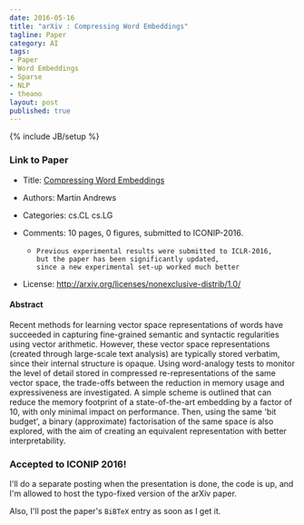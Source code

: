```yaml
---
date: 2016-05-16
title: "arXiv : Compressing Word Embeddings"
tagline: Paper
category: AI
tags:
- Paper
- Word Embeddings
- Sparse
- NLP
- theano
layout: post
published: true
---
```

{% include JB/setup %}


### Link to Paper

*   Title: [Compressing Word Embeddings](http://arxiv.org/abs/1511.06397)

*   Authors: Martin Andrews

*   Categories: cs.CL cs.LG

*   Comments: 10 pages, 0 figures, submitted to ICONIP-2016. 
    *     Previous experimental results were submitted to ICLR-2016, 
          but the paper has been significantly updated, 
          since a new experimental set-up worked much better

*   License: http://arxiv.org/licenses/nonexclusive-distrib/1.0/

#### Abstract

Recent methods for learning vector space representations of words have
succeeded in capturing fine-grained semantic and syntactic regularities using
vector arithmetic.  However, these vector space representations (created through
large-scale text analysis) are typically stored verbatim, since their internal
structure is opaque.  Using word-analogy tests to monitor the level of detail
stored in compressed re-representations of the same vector space, the
trade-offs between the reduction in memory usage and expressiveness are
investigated.  A simple scheme is outlined that can reduce the memory footprint
of a state-of-the-art embedding by a factor of 10, with only minimal impact on
performance.  Then, using the same 'bit budget', a binary (approximate)
factorisation of the same space is also explored, with the aim of creating an
equivalent representation with better interpretability.


### Accepted to ICONIP 2016!

I'll do a separate posting when the presentation is done, the code is up, and I'm allowed to 
host the typo-fixed version of the arXiv paper.

Also, I'll post the paper's ```BiBTeX``` entry as soon as I get it.
